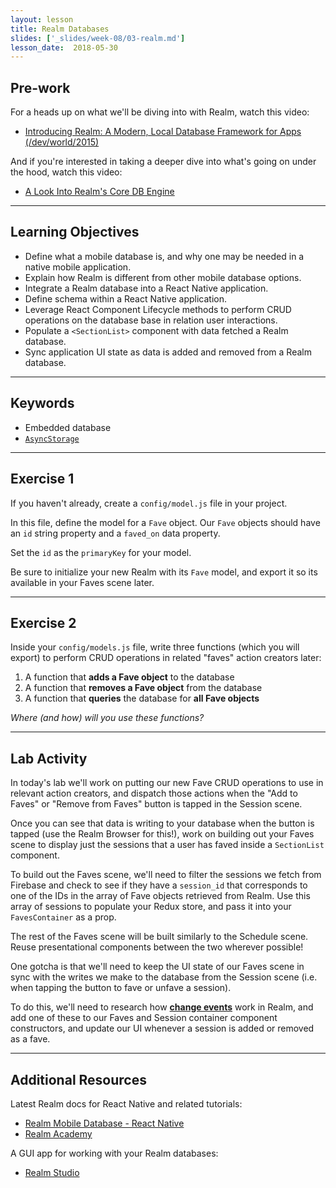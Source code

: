 ```yaml
---
layout: lesson
title: Realm Databases
slides: ['_slides/week-08/03-realm.md']
lesson_date:  2018-05-30
---
```


## Pre-work

For a heads up on what we'll be diving into with Realm, watch this video:

* [Introducing Realm: A Modern, Local Database Framework for Apps (/dev/world/2015)](https://www.youtube.com/watch?v=doCOxzl8CFM)

And if you're interested in taking a deeper dive into what's going on under the hood, watch this video:

* [A Look Into Realm's Core DB Engine](https://realm.io/news/jp-simard-realm-core-database-engine/)

---

## Learning Objectives

* Define what a mobile database is, and why one may be needed in a native mobile application.
* Explain how Realm is different from other mobile database options.
* Integrate a Realm database into a React Native application.
* Define schema within a React Native application.
* Leverage React Component Lifecycle methods to perform CRUD operations on the database base in relation user interactions.
* Populate a `<SectionList>` component with data fetched a Realm database.
* Sync application UI state as data is added and removed from a Realm database.

---

## Keywords

* Embedded database
* [`AsyncStorage`](https://facebook.github.io/react-native/docs/asyncstorage.html)

---

## Exercise 1

If you haven't already, create a `config/model.js` file in your project.

In this file, define the model for a `Fave` object. Our `Fave` objects should have an `id` string property and a `faved_on` data property.

Set the `id` as the `primaryKey` for your model.

Be sure to initialize your new Realm with its `Fave` model, and export it so its available in your Faves scene later.

---

## Exercise 2

Inside your `config/models.js` file, write three functions (which you will export) to perform CRUD operations in related "faves" action creators later:

1.  A function that **adds a Fave object** to the database
2.  A function that **removes a Fave object** from the database
3.  A function that **queries** the database for **all Fave objects**

_Where (and how) will you use these functions?_

---

## Lab Activity

In today's lab we'll work on putting our new Fave CRUD operations to use in relevant action creators, and dispatch those actions when the "Add to Faves" or "Remove from Faves" button is tapped in the Session scene.

Once you can see that data is writing to your database when the button is tapped (use the Realm Browser for this!), work on building out your Faves scene to display just the sessions that a user has faved inside a `SectionList` component.

To build out the Faves scene, we'll need to filter the sessions we fetch from Firebase and check to see if they have a `session_id` that corresponds to one of the IDs in the array of Fave objects retrieved from Realm. Use this array of sessions to populate your Redux store, and pass it into your `FavesContainer` as a prop.

The rest of the Faves scene will be built similarly to the Schedule scene. Reuse presentational components between the two wherever possible!

One gotcha is that we'll need to keep the UI state of our Faves scene in sync with the writes we make to the database from the Session scene (i.e. when tapping the button to fave or unfave a session).

To do this, we'll need to research how **[change events](https://realm.io/docs/javascript/latest/#realm-notifications)** work in Realm, and add one of these to our Faves and Session container component constructors, and update our UI whenever a session is added or removed as a fave.

---

## Additional Resources

Latest Realm docs for React Native and related tutorials:

* [Realm Mobile Database - React Native](https://realm.io/docs/react-native/latest/)
* [Realm Academy](https://academy.realm.io/)

A GUI app for working with your Realm databases:

* [Realm Studio](https://realm.io/products/realm-studio/)
